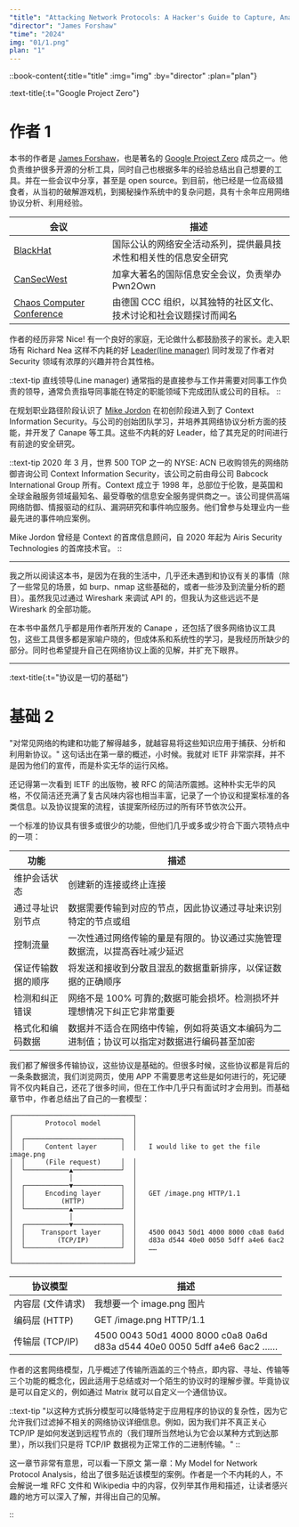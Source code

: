 ```yaml
---
"title": "Attacking Network Protocols: A Hacker's Guide to Capture, Analysis, and Exploitation"
"director": "James Forshaw"
"time": "2024"
img: "01/1.png"
plan: "1"
---
```


::book-content{:title="title" :img="img" :by="director" :plan="plan"}

:text-title{:t="Google Project Zero"}
# 作者 1

本书的作者是 [James Forshaw](https://github.com/tyranid)，也是著名的 [Google Project Zero](https://googleprojectzero.blogspot.com/) 成员之一。他负责维护很多开源的分析工具，同时自己也根据多年的经验总结出自己想要的工具。并在一些会议中分享，甚至是 open source。到目前，他已经是一位高级猎食者，从当初的破解游戏机，到揭秘操作系统中的复杂问题，具有十余年应用网络协议分析、利用经验。

| 会议 | 描述 |
| --- | --- |
| [BlackHat](https://www.blackhat.com/) | 国际公认的网络安全活动系列，提供最具技术性和相关性的信息安全研究 |
| [CanSecWest](https://www.secwest.net/) | 加拿大著名的国际信息安全会议，负责举办 Pwn2Own | 
| [Chaos Computer Conference](https://events.ccc.de/) | 由德国 CCC 组织，以其独特的社区文化、技术讨论和社会议题探讨而闻名 |

作者的经历非常 Nice! 有一个良好的家庭，无论做什么都鼓励孩子的家长。走入职场有 Richard Nea 这样不内耗的好 [Leader(line manager)](https://en.wikipedia.org/wiki/Line_management) 同时发现了作者对 Security 领域有浓厚的兴趣并符合其性格。

::text-tip
直线领导(Line manager) 通常指的是直接参与工作并需要对同事工作负责的领导，通常负责指导同事能在特定的职能领域下完成团队或公司的目标。
::

在规划职业路径阶段认识了 [Mike Jordon](https://www.linkedin.com/in/mike-jordon-72193719/) 在初创阶段进入到了 Context Information Security。与公司的创始团队学习，并培养其网络协议分析方面的技能，并开发了 Canape 等工具。这些不内耗的好 Leader，给了其充足的时间进行有前途的安全研究。

::text-tip
2020 年 3 月，世界 500 TOP 之一的 NYSE: ACN 已收购领先的网络防御咨询公司 Context Information Security，该公司之前由母公司 Babcock International Group 所有。Context 成立于 1998 年，总部位于伦敦，是英国和全球金融服务领域最知名、最受尊敬的信息安全服务提供商之一。该公司提供高端网络防御、情报驱动的红队、漏洞研究和事件响应服务。他们曾参与处理业内一些最先进的事件响应案例。

Mike Jordon 曾经是 Context 的首席信息顾问，自 2020 年起为 Airis Security Technologies 的首席技术官。
::

---

我之所以阅读这本书，是因为在我的生活中，几乎还未遇到和协议有关的事情（除了一些常见的场景，如 burp、nmap 这些基础的，或者一些涉及到流量分析的题目）。虽然我见过通过 Wireshark 来调试 API 的，但我认为这些远远不是 Wireshark 的全部功能。

在本书中虽然几乎都是用作者所开发的 Canape ，还包括了很多网络协议工具包，这些工具很多都是家喻户晓的，但成体系和系统性的学习，是我经历所缺少的部分。同时也希望提升自己在网络协议上面的见解，并扩充下眼界。

---


:text-title{:t="协议是一切的基础"}
# 基础 2
"对常见网络的构建和功能了解得越多，就越容易将这些知识应用于捕获、分析和利用新协议。" 这句话出在第一章的概述，小时候。我就对 IETF 非常崇拜，并不是因为他们的宣传，而是朴实无华的运行风格。

还记得第一次看到 IETF 的出版物，被 RFC 的简洁所震撼。这种朴实无华的风格，不仅简洁还充满了复古风味内容也相当丰富，记录了一个协议和提案标准的各类信息。以及协议提案的流程，该提案所经历过的所有环节依次公开。

一个标准的协议具有很多或很少的功能，但他们几乎或多或少符合下面六项特点中的一项：

| 功能 | 描述 |
| --- | --- |
| 维护会话状态 | 创建新的连接或终止连接 |
| 通过寻址识别节点 | 数据需要传输到对应的节点，因此协议通过寻址来识别特定的节点或组 |
| 控制流量 | 一次性通过网络传输的量是有限的。协议通过实施管理数据流，以提高吞吐减少延迟 |
| 保证传输数据的顺序 | 将发送和接收到分散且混乱的数据重新排序，以保证数据的正确顺序 |
| 检测和纠正错误 | 网络不是 100% 可靠的;数据可能会损坏。检测损坏并理想情况下纠正它非常重要 |
| 格式化和编码数据 | 数据并不适合在网络中传输，例如将英语文本编码为二进制值；协议可以指定对数据进行编码甚至加密 |

我们都了解很多传输协议，这些协议是基础的。但很多时候，这些协议都是背后的一条条数据流，我们浏览网页，使用 APP 不需要思考这些是如何进行的，死记硬背不仅内耗自己，还花了很多时间，但在工作中几乎只有面试时才会用到。而基础章节中，作者总结出了自己的一套模型：

```text
┌──────────────────────────────┐                                             
│        Protocol model        │                                             
│                              │                                             
│  ┌────────────────────────┐  │                                             
│  │     Content layer      │  │   I would like to get the file image.png    
│  │     (File request)     │  │                                             
│  └───────────▲────────────┘  │                                             
│              │               │                                             
│  ┌───────────▼────────────┐  │                                             
│  │     Encoding layer     │  │   GET /image.png HTTP/1.1                   
│  │         (HTTP)         │  │                                             
│  └───────────▲────────────┘  │                                             
│              │               │                                             
│  ┌───────────▼────────────┐  │                                             
│  │    Transport layer     │  │   4500 0043 50d1 4000 8000 c0a8 0a6d        
│  │        (TCP/IP)        │  │   d83a d544 40e0 0050 5dff a4e6 6ac2        
│  └────────────────────────┘  │   ……                                        
│                              │                                             
└──────────────────────────────┘
```

| 协议模型 | 描述  |
| --- | --- |
| 内容层 (文件请求) | 我想要一个 image.png 图片 |
| 编码层 (HTTP) | GET /image.png HTTP/1.1 |
| 传输层 (TCP/IP) | 4500 0043 50d1 4000 8000 c0a8 0a6d <br> d83a d544 40e0 0050 5dff a4e6 6ac2 …… | 

作者的这套网络模型，几乎概述了传输所涵盖的三个特点，即内容、寻址、传输等三个功能的概念化，因此适用于总结或对一个陌生的协议时的理解步骤。毕竟协议是可以自定义的，例如通过 Matrix 就可以自定义一个通信协议。

::text-tip
"以这种方式拆分模型可以降低特定于应用程序的协议的复杂性，因为它允许我们过滤掉不相关的网络协议详细信息。例如，因为我们并不真正关心 TCP/IP 是如何发送到远程节点的（我们理所当然地认为它会以某种方式到达那里），所以我们只是将 TCP/IP 数据视为正常工作的二进制传输。"
::

这一章节非常有意思，可以看一下原文 第一章：My Model for Network Protocol Analysis，给出了很多贴近该模型的案例。作者是一个不内耗的人，不会解说一堆 RFC 文件和 Wikipedia 中的内容，仅列举其作用和描述，让读者感兴趣的地方可以深入了解，并得出自己的见解。



::
